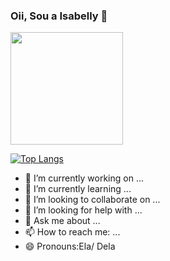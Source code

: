 ### Oii, Sou a Isabelly  👋


  <img height="180em" src="https://github-readme-stats.vercel.app/api?username=Isa1327&show_icons=true&theme=synthwave&include_all_commits=true&count_private=true"/>

[![Top Langs](https://github-readme-stats.vercel.app/api/top-langs/?username=synthwave&layout)](https://github.com/anuraghazra/github-readme-stats)

- 🔭 I’m currently working on ...
- 🌱 I’m currently learning ...
- 👯 I’m looking to collaborate on ...
- 🤔 I’m looking for help with ...
- 💬 Ask me about ...
- 📫 How to reach me: ...
- 😄 Pronouns:Ela/ Dela



 
